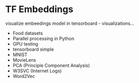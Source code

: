 # TF Embeddings
visualize embeedings model in tensorboard - visualizations... 

* Food datasets
* Parallel processing in Python
* GPU testing
* tensorboard simple
* MNIST
* MovieLens
* PCA (Principle Component Analysis)
* W3SVC (Internet Logs)
* Word2Vec
